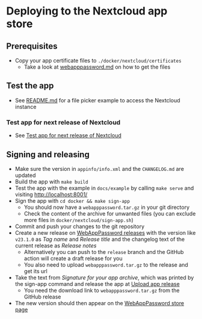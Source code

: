 # Deploying to the Nextcloud app store

## Prerequisites

- Copy your app certificate files to `./docker/nextcloud/certificates`
    - Take a look at [webapppassword.md](https://gitlab.tugraz.at/vpu-private/vpu-docs-private/-/blob/master/docs/projects/webapppassword.md)
      on how to get the files

## Test the app

- See [README.md](../README.md#Example) for a file picker example to access the Nextcloud instance

### Test app for next release of Nextcloud

- See [Test app for next release of Nextcloud](development.md#test-app-for-next-release-of-nextcloud)

## Signing and releasing

- Make sure the version in `appinfo/info.xml` and the `CHANGELOG.md` are updated
- Build the app with `make build`
- Test the app with the example in `docs/example` by calling `make serve` and visiting <http://localhost:8001/>
- Sign the app with `cd docker && make sign-app`
    - You should now have a `webapppassword.tar.gz` in your git directory
    - Check the content of the archive for unwanted files (you can exclude more files in
      `docker/nextcloud/sign-app.sh`)
- Commit and push your changes to the git repository
- Create a new release on [WebAppPassword releases](https://github.com/digital-blueprint/webapppassword/releases/)
  with the version like `v23.1.0` as *Tag name* and *Release title* and the changelog text of the current
  release as *Release notes*
    - Alternatively you can push to the `release` branch and the GitHub action will create
      a draft release for you
    - You also need to upload `webapppassword.tar.gz` to the release and get its url
- Take the text from *Signature for your app archive*, which was printed by the sign-app command and
  release the app at [Upload app release](https://apps.nextcloud.com/developer/apps/releases/new)
    - You need the download link to `webapppassword.tar.gz` from the GitHub release
- The new version should then appear on the [WebAppPassword store page](https://apps.nextcloud.com/apps/webapppassword)
